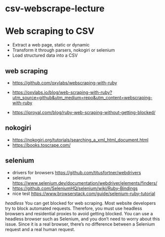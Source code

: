 # csv-webscrape-lecture
# Web scraping to CSV
- Extract a web page, static or dynamic
- Transform it through parsers, nokogiri or selenium
- Load structured data into a CSV

## web scraping
- https://github.com/oxylabs/webscraping-with-ruby

- https://oxylabs.io/blog/web-scraping-with-ruby?utm_source=github&utm_medium=repo&utm_content=webscraping-with-ruby

- https://iproyal.com/blog/ruby-web-scraping-without-getting-blocked/

## nokogiri
- https://nokogiri.org/tutorials/searching_a_xml_html_document.html
- https://books.toscrape.com/

## selenium
- drivers for browsers https://github.com/titusfortner/webdrivers
- selenium https://www.selenium.dev/documentation/webdriver/elements/finders/
- https://github.com/SeleniumHQ/selenium/wiki/Ruby-Bindings
- nice test https://www.browserstack.com/guide/selenium-ruby-tutorial

*headless*
You can get blocked for web scraping. Most website developers try to block automated requests. Therefore, you must use headless browsers and residential proxies to avoid getting blocked. You can use a headless browser such as Selenium, and you don’t need to worry about this issue. Since it is a real browser, there’s no difference between a Selenium request and a real human request.
